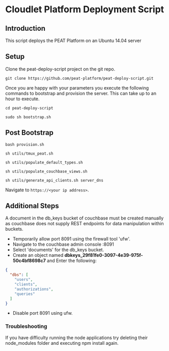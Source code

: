 # Cloudlet Platform Deployment Script

## Introduction
This script deploys the PEAT Platform on an Ubuntu 14.04 server


## Setup

Clone the peat-deploy-script project on the git repo.

    git clone https://github.com/peat-platform/peat-deploy-script.git


Once you are happy with your parameters you execute the following commands to bootstrap and provision the server. This can take up to an hour to execute.

    cd peat-deploy-script

    sudo sh bootstrap.sh


## Post Bootstrap

    bash provision.sh

    sh utils/tmux_peat.sh

    sh utils/populate_default_types.sh

    sh utils/populate_couchbase_views.sh

    sh utils/generate_api_clients.sh server_dns

Navigate to `https://<your ip address>`.


## Additional Steps

A document in the db_keys bucket of couchbase must be created manually as couchbase does not supply REST endpoints for data manipulation within buckets.

* Temporarily allow port 8091 using the firewall tool 'ufw'.
* Navigate to the couchbase admin console <your ip address>:8091
* Select 'documents' for the db_keys bucket.
* Create an object named **dbkeys_29f81fe0-3097-4e39-975f-50c4bf8698c7** and Enter the following:

~~~json   
{
  "dbs": [
    "users",
    "clients",
    "authorizations",
    "queries"
  ]
}
~~~

* Disable port 8091 using ufw.

### Troubleshooting

If you have difficulty running the node applications try deleting their node_modules folder and executing npm install again.
